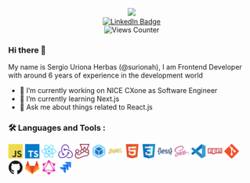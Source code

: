 <div id="header" align="center">
  <img src="https://media.giphy.com/media/XH9wwXfUXu91wAJwN5/giphy.gif" width="100"/>
  <div id="badges">
    <a href="https://www.linkedin.com/in/surionah/">
      <img src="https://img.shields.io/badge/LinkedIn-blue?style=for-the-badge&logo=linkedin&logoColor=white" alt="LinkedIn Badge"/>
    </a>
  </div>
  <img src="https://komarev.com/ghpvc/?username=surionah&style=flat-square&color=blue" alt="Views Counter"/>
</div>

### Hi there 👋

My name is Sergio Uriona Herbas (@surionah), I am Frontend Developer with around 6 years of experience in the development world

- 🔭 I’m currently working on NICE CXone as Software Engineer
- 🌱 I’m currently learning Next.js
- 💬 Ask me about things related to React.js

### :hammer_and_wrench: Languages and Tools :
<div>
  <img src="https://github.com/devicons/devicon/blob/master/icons/javascript/javascript-original.svg" width="30" alt="JS Logo">
  <img src="https://github.com/devicons/devicon/blob/master/icons/typescript/typescript-original.svg" width="30" alt="TS Logo">
  <img src="https://github.com/devicons/devicon/blob/master/icons/react/react-original.svg" width="30" alt="React Logo">
  <img src="https://github.com/devicons/devicon/blob/master/icons/redux/redux-original.svg" width="30" alt="Redux Logo">
  <img src="https://github.com/devicons/devicon/blob/master/icons/jest/jest-plain.svg" width="30" alt="Jest Logo">
  <img src="https://github.com/devicons/devicon/blob/master/icons/webpack/webpack-original.svg" width="30" alt="Webpack Logo">
  <img src="https://github.com/devicons/devicon/blob/master/icons/babel/babel-original.svg" width="30" alt="Babel Logo">
  <img src="https://github.com/devicons/devicon/blob/master/icons/html5/html5-original.svg" width="30" alt="HTML Logo">
  <img src="https://github.com/devicons/devicon/blob/master/icons/css3/css3-original.svg" width="30" alt="CSS Logo">
  <img src="https://github.com/devicons/devicon/blob/master/icons/less/less-plain-wordmark.svg" width="30" alt="Less Logo">
  <img src="https://github.com/devicons/devicon/blob/master/icons/sass/sass-original.svg" width="30" alt="Sass Logo">
  <img src="https://github.com/devicons/devicon/blob/master/icons/vscode/vscode-original.svg" width="30" alt="VSCode Logo">
  <img src="https://github.com/devicons/devicon/blob/master/icons/npm/npm-original-wordmark.svg" width="30" alt="NPM Logo">
  <img src="https://github.com/devicons/devicon/blob/master/icons/git/git-original.svg" width="30" alt="Git Logo">
  <img src="https://github.com/devicons/devicon/blob/master/icons/github/github-original.svg" width="30" alt="Github Logo">
  <img src="https://github.com/devicons/devicon/blob/master/icons/gitlab/gitlab-original.svg" width="30" alt="Gitlab Logo">
  <img src="https://github.com/devicons/devicon/blob/master/icons/graphql/graphql-plain.svg" width="30" alt="Graphql Logo">
  <img src="https://github.com/devicons/devicon/blob/master/icons/jira/jira-original.svg" width="30" alt="Jira Logo">
</div>
